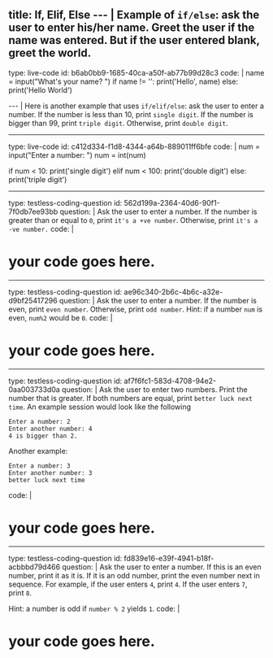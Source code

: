 title: If, Elif, Else
--- |
  Example of `if/else`: ask the user to enter his/her name. Greet the user if the name was entered. But if the user entered blank, greet the world.
---
type: live-code
id: b6ab0bb9-1685-40ca-a50f-ab77b99d28c3
code: |
  name = input("What's your name? ")
  if name != '':
    print('Hello', name)
  else:
    print('Hello World')

--- |
  Here is another example that uses `if/elif/else`: ask the user to enter a number. If the number is less than 10, print `single digit`. If the number is bigger than 99, print `triple digit`. Otherwise, print `double digit`.

---
type: live-code
id: c412d334-f1d8-4344-a64b-889011ff6bfe
code: |
  num = input("Enter a number: ")
  num = int(num)

  if num < 10:
    print('single digit')
  elif num < 100:
    print('double digit')
  else:
    print('triple digit')

---
type: testless-coding-question
id: 562d199a-2364-40d6-90f1-7f0db7ee93bb
question: |
  Ask the user to enter a number. If the number is greater than or equal to `0`, print `it's a +ve number`. Otherwise, print `it's a -ve number.`
code: |
  # your code goes here.

---
type: testless-coding-question
id: ae96c340-2b6c-4b6c-a32e-d9bf25417296
question: |
  Ask the user to enter a number. If the number is even, print `even number`. Otherwise, print `odd number`. Hint: if a number `num` is even, `num%2` would be `0`.
code: |
  # your code goes here.

---
type: testless-coding-question
id: af7f6fc1-583d-4708-94e2-0aa003733d0a
question: |
  Ask the user to enter two numbers. Print the number that is greater. If both numbers are equal, print `better luck next time`. An example session would look like the following

  ```
  Enter a number: 2
  Enter another number: 4
  4 is bigger than 2.
  ```

  Another example:
  ```
  Enter a number: 3
  Enter another number: 3
  better luck next time
  ```

code: |
  # your code goes here.

---
type: testless-coding-question
id: fd839e16-e39f-4941-b18f-acbbbd79d466
question: |
  Ask the user to enter a number. If this is an even number, print it as it is. If it is an odd number, print the even number next in sequence. For example, if the user enters `4`, print `4`. If the user enters `7`, print `8`.

  Hint: a number is odd if `number % 2` yields `1`.
code: |
  # your code goes here.
